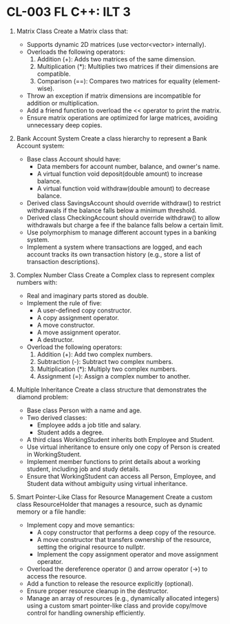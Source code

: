 # CL-003 FL C++: ILT 3


1. Matrix Class
   Create a Matrix class that:
   - Supports dynamic 2D matrices (use vector<vector<int>> internally).
   - Overloads the following operators:
     1. Addition (+): Adds two matrices of the same dimension.
     2. Multiplication (*): Multiplies two matrices if their dimensions are compatible.
     3. Comparison (==): Compares two matrices for equality (element-wise).
   - Throw an exception if matrix dimensions are incompatible for addition or multiplication.
   - Add a friend function to overload the << operator to print the matrix.
   - Ensure matrix operations are optimized for large matrices, avoiding unnecessary deep copies.
 
2. Bank Account System
   Create a class hierarchy to represent a Bank Account system:
   - Base class Account should have:
     - Data members for account number, balance, and owner's name.
     - A virtual function void deposit(double amount) to increase balance.
     - A virtual function void withdraw(double amount) to decrease balance.
   - Derived class SavingsAccount should override withdraw() to restrict withdrawals if the balance falls below a minimum threshold.
   - Derived class CheckingAccount should override withdraw() to allow withdrawals but charge a fee if the balance falls below a certain limit.
   - Use polymorphism to manage different account types in a banking system.
   - Implement a system where transactions are logged, and each account tracks its own transaction history (e.g., store a list of transaction descriptions).
 
3. Complex Number Class
   Create a Complex class to represent complex numbers with:
   - Real and imaginary parts stored as double.
   - Implement the rule of five:
     - A user-defined copy constructor.
     - A copy assignment operator.
     - A move constructor.
     - A move assignment operator.
     - A destructor.
   - Overload the following operators:
     1. Addition (+): Add two complex numbers.
     2. Subtraction (-): Subtract two complex numbers.
     3. Multiplication (*): Multiply two complex numbers.
     4. Assignment (=): Assign a complex number to another.
 
4. Multiple Inheritance
   Create a class structure that demonstrates the diamond problem:
   - Base class Person with a name and age.
   - Two derived classes:
     - Employee adds a job title and salary.
     - Student adds a degree.
   - A third class WorkingStudent inherits both Employee and Student.
   - Use virtual inheritance to ensure only one copy of Person is created in WorkingStudent.
   - Implement member functions to print details about a working student, including job and study details.
   - Ensure that WorkingStudent can access all Person, Employee, and Student data without ambiguity using virtual inheritance.
 
5. Smart Pointer-Like Class for Resource Management
   Create a custom class ResourceHolder that manages a resource, such as dynamic memory or a file handle:
   - Implement copy and move semantics:
     - A copy constructor that performs a deep copy of the resource.
     - A move constructor that transfers ownership of the resource, setting the original resource to nullptr.
     - Implement the copy assignment operator and move assignment operator.
   - Overload the dereference operator () and arrow operator (->) to access the resource.
   - Add a function to release the resource explicitly (optional).
   - Ensure proper resource cleanup in the destructor.
   - Manage an array of resources (e.g., dynamically allocated integers) using a custom smart pointer-like class and provide copy/move control for handling ownership efficiently.

